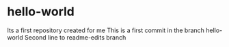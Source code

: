 # hello-world
Its a first repository created for me
This is a first commit in the branch hello-world
Second line to readme-edits branch
